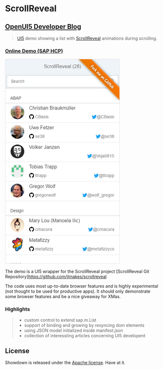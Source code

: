 # ScrollReveal

## [OpenUI5 Developer Blog](http://openui5.blogspot.com/2017/03/scrollreveal.html)

> [UI5](http://openui5.org/) demo showing a list with [ScrollReveal](https://scrollrevealjs.org/) animations during scrolling.

### [Online Demo (SAP HCP)](https://scrollreveal-p1940953245trial.dispatcher.hanatrial.ondemand.com/index.html)

![Screenshot](ScrollReveal.png)

The demo is a UI5 wrapper for the ScrollReveal project
[ScrollReveal Git Repository]https://github.com/jlmakes/scrollreveal

The code uses most up-to-date browser features and is highly experimental (not thought to be used for productive apps).
It should only demonstrate some browser features and be a nice giveaway for XMas.

### Highlights

> - custom control to extend sap.m.List
> - support of binding and growing by resyncing dom elements
> - using JSON model initialized inside manifest.json
> - collection of interessting articles concerning UI5 developent

## License

Showdown is released under the [Apache license](http://www.apache.org/licenses/). Have at it.